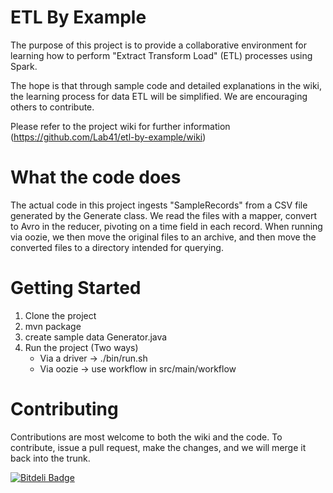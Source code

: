ETL By Example
=========

The purpose of this project is to provide a collaborative environment for learning how to perform "Extract Transform Load" (ETL) processes using Spark.

The hope is that through sample code and detailed explanations in the wiki, the learning process for data ETL will be simplified. We are encouraging others to contribute.

Please refer to the project wiki for further information (https://github.com/Lab41/etl-by-example/wiki)

What the code does
============
The actual code in this project ingests "SampleRecords" from a CSV file generated by the Generate class.  We read the files with a mapper, convert to Avro in the reducer, pivoting on a time field in each record.  When running via oozie, we then move the original files to an archive, and then move the converted files to a directory intended for querying.


Getting Started
========

1. Clone the project
2. mvn package
3. create sample data Generator.java
3. Run the project (Two ways)
      - Via a driver ->  ./bin/run.sh
      - Via oozie -> use workflow in src/main/workflow

Contributing
========

Contributions are most welcome to both the wiki and the code.  To contribute, issue a pull request, make the changes, and we will merge it back into the trunk.

[![Bitdeli Badge](https://d2weczhvl823v0.cloudfront.net/Lab41/etl-by-example/trend.png)](https://bitdeli.com/free "Bitdeli Badge")
